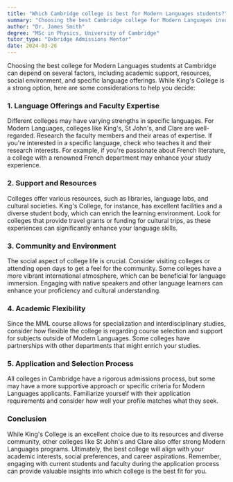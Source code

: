 ```yaml
---
title: "Which Cambridge college is best for Modern Languages students?"
summary: "Choosing the best Cambridge college for Modern Languages involves considering language offerings, resources, community, academic flexibility, and the admissions process."
author: "Dr. James Smith"
degree: "MSc in Physics, University of Cambridge"
tutor_type: "Oxbridge Admissions Mentor"
date: 2024-03-26
---
```


Choosing the best college for Modern Languages students at Cambridge can depend on several factors, including academic support, resources, social environment, and specific language offerings. While King's College is a strong option, here are some considerations to help you decide:

### 1. Language Offerings and Faculty Expertise
Different colleges may have varying strengths in specific languages. For Modern Languages, colleges like King's, St John's, and Clare are well-regarded. Research the faculty members and their areas of expertise. If you're interested in a specific language, check who teaches it and their research interests. For example, if you're passionate about French literature, a college with a renowned French department may enhance your study experience.

### 2. Support and Resources
Colleges offer various resources, such as libraries, language labs, and cultural societies. King's College, for instance, has excellent facilities and a diverse student body, which can enrich the learning environment. Look for colleges that provide travel grants or funding for cultural trips, as these experiences can significantly enhance your language skills.

### 3. Community and Environment
The social aspect of college life is crucial. Consider visiting colleges or attending open days to get a feel for the community. Some colleges have a more vibrant international atmosphere, which can be beneficial for language immersion. Engaging with native speakers and other language learners can enhance your proficiency and cultural understanding.

### 4. Academic Flexibility
Since the MML course allows for specialization and interdisciplinary studies, consider how flexible the college is regarding course selection and support for subjects outside of Modern Languages. Some colleges have partnerships with other departments that might enrich your studies.

### 5. Application and Selection Process
All colleges in Cambridge have a rigorous admissions process, but some may have a more supportive approach or specific criteria for Modern Languages applicants. Familiarize yourself with their application requirements and consider how well your profile matches what they seek.

### Conclusion
While King's College is an excellent choice due to its resources and diverse community, other colleges like St John's and Clare also offer strong Modern Languages programs. Ultimately, the best college will align with your academic interests, social preferences, and career aspirations. Remember, engaging with current students and faculty during the application process can provide valuable insights into which college is the best fit for you.
    